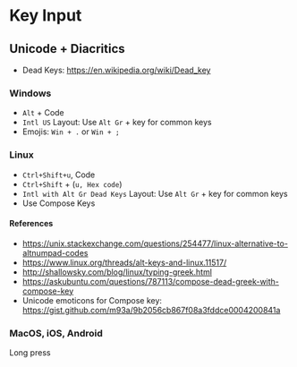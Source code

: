 # Key Input 

## Unicode + Diacritics

- Dead Keys: https://en.wikipedia.org/wiki/Dead_key

### Windows

- `Alt` + Code
- `Intl US` Layout: Use `Alt Gr` + key for common keys
- Emojis: `Win + .` or `Win + ;`

### Linux

- `Ctrl+Shift+u`, Code
- `Ctrl+Shift` + (`u, Hex code`)
- `Intl with Alt Gr Dead Keys` Layout: Use `Alt Gr` + key for common keys
- Use Compose Keys

#### References

- https://unix.stackexchange.com/questions/254477/linux-alternative-to-altnumpad-codes
- https://www.linux.org/threads/alt-keys-and-linux.11517/
- http://shallowsky.com/blog/linux/typing-greek.html
- https://askubuntu.com/questions/787113/compose-dead-greek-with-compose-key
- Unicode emoticons for Compose key: https://gist.github.com/m93a/9b2056cb867f08a3fddce0004200841a

### MacOS, iOS, Android

Long press